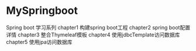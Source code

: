 # MySpringboot
Spring boot 学习系列
chapter1  构建spring boot工程
chapter2 spring boot配置详情
chapter3 整合Thymeleaf模板
chapter4 使用jdbcTemplate访问数据库
chapter5 使用jpa访问数据库
